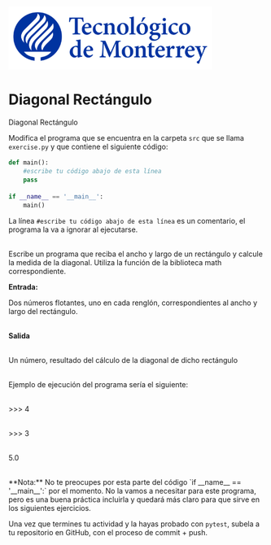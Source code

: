 ![Tec de Monterrey](../../images/logotecmty.png)
# Diagonal Rectángulo
Diagonal Rectángulo

Modifica el programa que se encuentra en la carpeta `src` que se llama `exercise.py` y que contiene el siguiente código:

```python
def main():
    #escribe tu código abajo de esta línea
    pass

if __name__ == '__main__':
    main()
```

La línea `#escribe tu código abajo de esta línea` es un comentario, el programa la va a ignorar al ejecutarse.

<br>Escribe un programa que reciba el ancho y largo de un rectángulo y calcule la medida de la diagonal. Utiliza la función de la biblioteca math correspondiente.

<b>Entrada: </b>

Dos números flotantes, uno en cada renglón, correspondientes al ancho y largo del rectángulo.

<br><b>Salida</b>

<br>Un número, resultado del cálculo de la diagonal de dicho rectángulo

<br>Ejemplo de ejecución del programa sería el siguiente:

<br>>>> 4

<br>>>> 3

<br>5.0

<p>
<br>
**Nota:** No te preocupes por esta parte del código `if __name__ == '__main__':` por el momento. No la vamos a necesitar para este programa, pero es una buena práctica incluirla y quedará más claro para que sirve en los siguientes ejercicios.

Una vez que termines tu actividad y la hayas probado con `pytest`, subela a tu repositorio en GitHub, con el proceso de commit + push.
